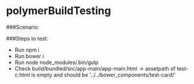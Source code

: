 # polymerBuildTesting

###Scenario:


###Steps to test:
- Run npm i
- Run bower i
- Run node node_modules/.bin/gulp 
- Check build/bundled/src/app-main/app-main.html -> assetpath of test-c.html is empty and should be '../../bower_components/test-card/'


  